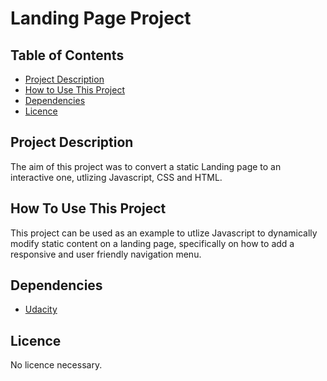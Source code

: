 # Landing Page Project

## Table of Contents

* [Project Description](#project-description)
* [How to Use This Project](#how-to-use-this-project)
* [Dependencies](#dependencies)
* [Licence](#licence)

## Project Description

The aim of this project was to convert a static Landing page to an interactive one, utlizing Javascript, CSS and HTML. 

## How To Use This Project

This project can be used as an example to utlize Javascript to dynamically modify static content on a landing page, specifically on how to add a responsive and user friendly navigation menu.

## Dependencies

- [Udacity](https://www.udacity.com/)

## Licence

No licence necessary. 
